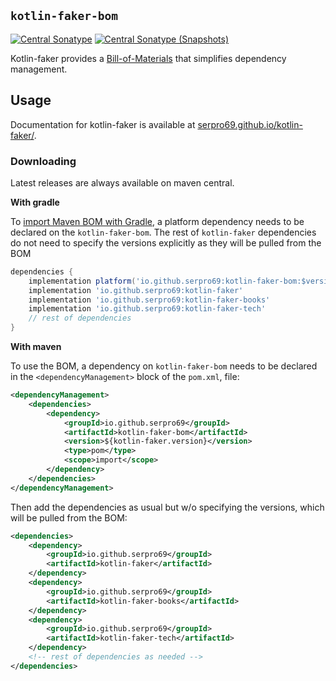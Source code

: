 ## `kotlin-faker-bom`

[![Central Sonatype](https://img.shields.io/maven-central/v/io.github.serpro69/kotlin-faker-bom?style=for-the-badge&logo=apachemaven&label=release-version&color=blue)](https://central.sonatype.com/artifact/io.github.serpro69/kotlin-faker-bom)
[![Central Sonatype (Snapshots)](https://img.shields.io/nexus/s/io.github.serpro69/kotlin-faker-bom?label=snapshot-version&server=https%3A%2F%2Foss.sonatype.org&style=for-the-badge&color=yellow)](https://central.sonatype.com/service/rest/repository/browse/maven-snapshots/io/github/serpro69/kotlin-faker/)

Kotlin-faker provides a [Bill-of-Materials](https://maven.apache.org/guides/introduction/introduction-to-dependency-mechanism.html#bill-of-materials-bom-poms) that simplifies dependency management.

## Usage

Documentation for kotlin-faker is available at [serpro69.github.io/kotlin-faker/](https://serpro69.github.io/kotlin-faker/).

### Downloading

Latest releases are always available on maven central.

**With gradle**

To [import Maven BOM with Gradle](https://docs.gradle.org/current/userguide/platforms.html#sub:bom_import), a platform dependency needs to be declared on the `kotlin-faker-bom`. The rest of `kotlin-faker` dependencies do not need to specify the versions explicitly as they will be pulled from the BOM

```groovy
dependencies {
    implementation platform('io.github.serpro69:kotlin-faker-bom:$version')
    implementation 'io.github.serpro69:kotlin-faker'
    implementation 'io.github.serpro69:kotlin-faker-books'
    implementation 'io.github.serpro69:kotlin-faker-tech'
    // rest of dependencies
}
```  

**With maven**

To use the BOM, a dependency on `kotlin-faker-bom` needs to be declared in the `<dependencyManagement>` block of the `pom.xml`, file:

```xml
<dependencyManagement>
    <dependencies>
        <dependency>
            <groupId>io.github.serpro69</groupId>
            <artifactId>kotlin-faker-bom</artifactId>
            <version>${kotlin-faker.version}</version>
            <type>pom</type>
            <scope>import</scope>
        </dependency>
    </dependencies>
</dependencyManagement>
```

Then add the dependencies as usual but w/o specifying the versions, which will be pulled from the BOM:

```xml
<dependencies>
    <dependency>
        <groupId>io.github.serpro69</groupId>
        <artifactId>kotlin-faker</artifactId>
    </dependency>
    <dependency>
        <groupId>io.github.serpro69</groupId>
        <artifactId>kotlin-faker-books</artifactId>
    </dependency>
    <dependency>
        <groupId>io.github.serpro69</groupId>
        <artifactId>kotlin-faker-tech</artifactId>
    </dependency>
    <!-- rest of dependencies as needed -->
</dependencies>
```  
